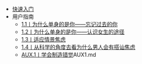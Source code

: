 *   [快速入门](README.md)
*   用户指南
    *   [1.1丨为什么单身的是你——忘记过去的你](docs/1.1.md)
    *   [1.2丨为什么单身的是你——认识女生的途径](docs/1.2.md)
    *   [1.3丨适应情景焦虑](docs/1.3.md)
    *   [1.4丨从科学的角度去看为什么男人会有搭讪焦虑](docs/1.4.md)
    *   [AUX.1丨学会制造错觉](docs/AUX1.md)AUX1.md


